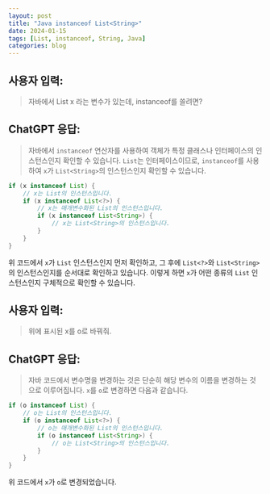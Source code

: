 ```yaml
---
layout: post
title: "Java instanceof List<String>"
date: 2024-01-15
tags: [List, instanceof, String, Java]
categories: blog
---
```


## 사용자 입력:
> 자바에서   List<String>  x 라는 변수가 있는데, instanceof를 쓸려면?

## ChatGPT 응답:
> 자바에서 `instanceof` 연산자를 사용하여 객체가 특정 클래스나 인터페이스의 인스턴스인지 확인할 수 있습니다. `List`는 인터페이스이므로, `instanceof`를 사용하여 `x`가 `List<String>`의 인스턴스인지 확인할 수 있습니다.

```java
if (x instanceof List) {
    // x는 List의 인스턴스입니다.
    if (x instanceof List<?>) {
        // x는 매개변수화된 List의 인스턴스입니다.
        if (x instanceof List<String>) {
            // x는 List<String>의 인스턴스입니다.
        }
    }
}
```

위 코드에서 `x`가 `List` 인스턴스인지 먼저 확인하고, 그 후에 `List<?>`와 `List<String>`의 인스턴스인지를 순서대로 확인하고 있습니다. 이렇게 하면 `x`가 어떤 종류의 `List` 인스턴스인지 구체적으로 확인할 수 있습니다.

## 사용자 입력:
> 위에 표시된 x를 o로 바꿔줘.

## ChatGPT 응답:
> 자바 코드에서 변수명을 변경하는 것은 단순히 해당 변수의 이름을 변경하는 것으로 이루어집니다. `x`를 `o`로 변경하면 다음과 같습니다.

```java
if (o instanceof List) {
    // o는 List의 인스턴스입니다.
    if (o instanceof List<?>) {
        // o는 매개변수화된 List의 인스턴스입니다.
        if (o instanceof List<String>) {
            // o는 List<String>의 인스턴스입니다.
        }
    }
}
```

위 코드에서 `x`가 `o`로 변경되었습니다.

